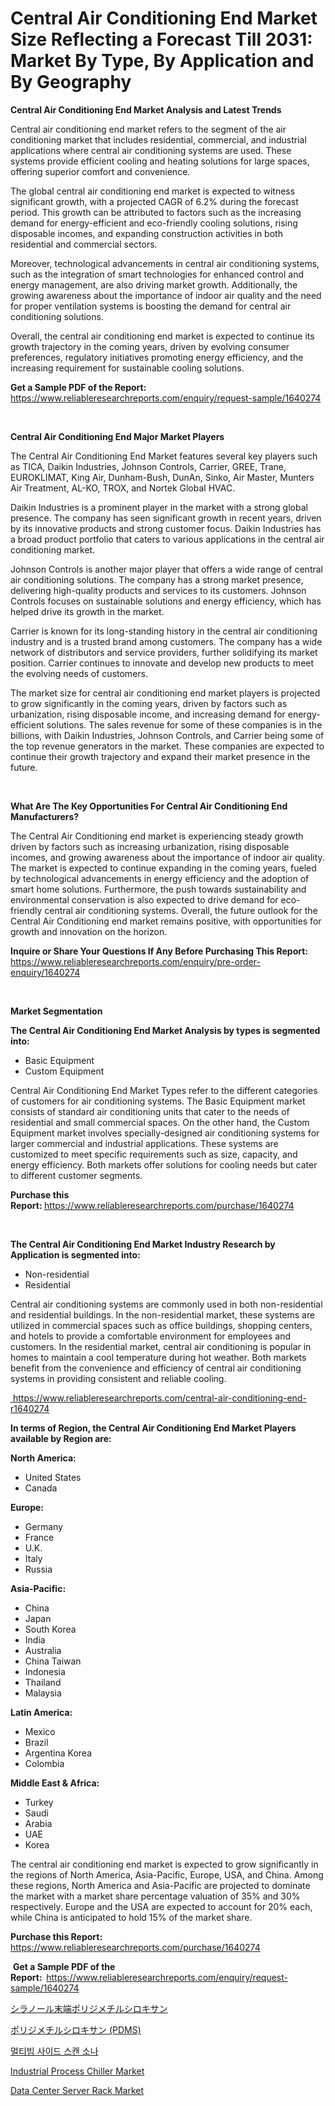 <p><h1>Central Air Conditioning End Market Size Reflecting a Forecast Till 2031: Market By Type, By Application and By Geography</h1></p><p><strong>Central Air Conditioning End Market Analysis and Latest Trends</strong></p>
<p><p>Central air conditioning end market refers to the segment of the air conditioning market that includes residential, commercial, and industrial applications where central air conditioning systems are used. These systems provide efficient cooling and heating solutions for large spaces, offering superior comfort and convenience.</p><p>The global central air conditioning end market is expected to witness significant growth, with a projected CAGR of 6.2% during the forecast period. This growth can be attributed to factors such as the increasing demand for energy-efficient and eco-friendly cooling solutions, rising disposable incomes, and expanding construction activities in both residential and commercial sectors.</p><p>Moreover, technological advancements in central air conditioning systems, such as the integration of smart technologies for enhanced control and energy management, are also driving market growth. Additionally, the growing awareness about the importance of indoor air quality and the need for proper ventilation systems is boosting the demand for central air conditioning solutions.</p><p>Overall, the central air conditioning end market is expected to continue its growth trajectory in the coming years, driven by evolving consumer preferences, regulatory initiatives promoting energy efficiency, and the increasing requirement for sustainable cooling solutions.</p></p>
<p><strong>Get a Sample PDF of the Report:&nbsp;</strong> <a href="https://www.reliableresearchreports.com/enquiry/request-sample/1640274">https://www.reliableresearchreports.com/enquiry/request-sample/1640274</a></p>
<p>&nbsp;</p>
<p><strong>Central Air Conditioning End Major Market Players</strong></p>
<p><p>The Central Air Conditioning End Market features several key players such as TICA, Daikin Industries, Johnson Controls, Carrier, GREE, Trane, EUROKLIMAT, King Air, Dunham-Bush, DunAn, Sinko, Air Master, Munters Air Treatment, AL-KO, TROX, and Nortek Global HVAC.</p><p>Daikin Industries is a prominent player in the market with a strong global presence. The company has seen significant growth in recent years, driven by its innovative products and strong customer focus. Daikin Industries has a broad product portfolio that caters to various applications in the central air conditioning market.</p><p>Johnson Controls is another major player that offers a wide range of central air conditioning solutions. The company has a strong market presence, delivering high-quality products and services to its customers. Johnson Controls focuses on sustainable solutions and energy efficiency, which has helped drive its growth in the market.</p><p>Carrier is known for its long-standing history in the central air conditioning industry and is a trusted brand among customers. The company has a wide network of distributors and service providers, further solidifying its market position. Carrier continues to innovate and develop new products to meet the evolving needs of customers.</p><p>The market size for central air conditioning end market players is projected to grow significantly in the coming years, driven by factors such as urbanization, rising disposable income, and increasing demand for energy-efficient solutions. The sales revenue for some of these companies is in the billions, with Daikin Industries, Johnson Controls, and Carrier being some of the top revenue generators in the market. These companies are expected to continue their growth trajectory and expand their market presence in the future.</p></p>
<p>&nbsp;</p>
<p><strong>What Are The Key Opportunities For Central Air Conditioning End Manufacturers?</strong></p>
<p><p>The Central Air Conditioning end market is experiencing steady growth driven by factors such as increasing urbanization, rising disposable incomes, and growing awareness about the importance of indoor air quality. The market is expected to continue expanding in the coming years, fueled by technological advancements in energy efficiency and the adoption of smart home solutions. Furthermore, the push towards sustainability and environmental conservation is also expected to drive demand for eco-friendly central air conditioning systems. Overall, the future outlook for the Central Air Conditioning end market remains positive, with opportunities for growth and innovation on the horizon.</p></p>
<p><strong>Inquire or Share Your Questions If Any Before Purchasing This Report:</strong> <a href="https://www.reliableresearchreports.com/enquiry/pre-order-enquiry/1640274">https://www.reliableresearchreports.com/enquiry/pre-order-enquiry/1640274</a></p>
<p>&nbsp;</p>
<p><strong>Market Segmentation</strong></p>
<p><strong>The Central Air Conditioning End Market Analysis by types is segmented into:</strong></p>
<p><ul><li>Basic Equipment</li><li>Custom Equipment</li></ul></p>
<p><p>Central Air Conditioning End Market Types refer to the different categories of customers for air conditioning systems. The Basic Equipment market consists of standard air conditioning units that cater to the needs of residential and small commercial spaces. On the other hand, the Custom Equipment market involves specially-designed air conditioning systems for larger commercial and industrial applications. These systems are customized to meet specific requirements such as size, capacity, and energy efficiency. Both markets offer solutions for cooling needs but cater to different customer segments.</p></p>
<p><strong>Purchase this Report:&nbsp;</strong><a href="https://www.reliableresearchreports.com/purchase/1640274">https://www.reliableresearchreports.com/purchase/1640274</a></p>
<p>&nbsp;</p>
<p><strong>The Central Air Conditioning End Market Industry Research by Application is segmented into:</strong></p>
<p><ul><li>Non-residential</li><li>Residential</li></ul></p>
<p><p>Central air conditioning systems are commonly used in both non-residential and residential buildings. In the non-residential market, these systems are utilized in commercial spaces such as office buildings, shopping centers, and hotels to provide a comfortable environment for employees and customers. In the residential market, central air conditioning is popular in homes to maintain a cool temperature during hot weather. Both markets benefit from the convenience and efficiency of central air conditioning systems in providing consistent and reliable cooling.</p></p>
<p><a href="https://www.reliableresearchreports.com/central-air-conditioning-end-r1640274">&nbsp;https://www.reliableresearchreports.com/central-air-conditioning-end-r1640274</a></p>
<p><strong>In terms of Region, the Central Air Conditioning End Market Players available by Region are:</strong></p>
<p>
    <p> <strong> North America: </strong>
        <ul>
            <li>United States</li>
            <li>Canada</li>
        </ul>
        </p> 
    <p> <strong> Europe: </strong>
        <ul>
            <li>Germany</li>
            <li>France</li>
            <li>U.K.</li>
            <li>Italy</li>
            <li>Russia</li>
        </ul>
        </p> 
    <p> <strong> Asia-Pacific: </strong>
        <ul>
            <li>China</li>
            <li>Japan</li>
            <li>South Korea</li>
            <li>India</li>
            <li>Australia</li>
            <li>China Taiwan</li>
            <li>Indonesia</li>
            <li>Thailand</li>
            <li>Malaysia</li>
        </ul>
        </p> 
    <p> <strong> Latin America: </strong>
        <ul>
            <li>Mexico</li>
            <li>Brazil</li>
            <li>Argentina Korea</li>
            <li>Colombia</li>
        </ul>
        </p> 
    <p> <strong> Middle East & Africa: </strong>
        <ul>
            <li>Turkey</li>
            <li>Saudi</li>
            <li>Arabia</li>
            <li>UAE</li>
            <li>Korea</li>
        </ul>
    </p>
    </p>
<p><p>The central air conditioning end market is expected to grow significantly in the regions of North America, Asia-Pacific, Europe, USA, and China. Among these regions, North America and Asia-Pacific are projected to dominate the market with a market share percentage valuation of 35% and 30% respectively. Europe and the USA are expected to account for 20% each, while China is anticipated to hold 15% of the market share.</p></p>
<p><strong>Purchase this Report: </strong><a href="https://www.reliableresearchreports.com/purchase/1640274">https://www.reliableresearchreports.com/purchase/1640274</a></p>
<p>&nbsp;<strong>Get a Sample PDF of the Report:&nbsp;&nbsp;</strong><a href="https://www.reliableresearchreports.com/enquiry/request-sample/1640274">https://www.reliableresearchreports.com/enquiry/request-sample/1640274</a></p>
<p><strong></strong></p>
<p><p><a href="https://github.com/AbigaleHuel/Market-Research-Report-List-1/blob/main/4233821162084.md">シラノール末端ポリジメチルシロキサン</a></p><p><a href="https://github.com/AdellaPrice2023/Market-Research-Report-List-1/blob/main/4612400162083.md">ポリジメチルシロキサン (PDMS)</a></p><p><a href="https://github.com/AlexanderElliott1993/Market-Research-Report-List-1/blob/main/8357077174510.md">멀티빔 사이드 스캔 소나</a></p><p><a href="https://github.com/provorikovar/Market-Research-Report-List-5/blob/main/industrial-process-chiller-market.md">Industrial Process Chiller Market</a></p><p><a href="https://github.com/angelajermaine/Market-Research-Report-List-4/blob/main/data-center-server-rack-market.md">Data Center Server Rack Market</a></p></p>